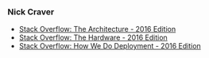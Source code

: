 ### Nick Craver

- [Stack Overflow: The Architecture - 2016 Edition](https://nickcraver.com/blog/2016/02/17/stack-overflow-the-architecture-2016-edition/)
- [Stack Overflow: The Hardware - 2016 Edition](https://nickcraver.com/blog/2016/03/29/stack-overflow-the-hardware-2016-edition/)
- [Stack Overflow: How We Do Deployment - 2016 Edition](https://nickcraver.com/blog/2016/05/03/stack-overflow-how-we-do-deployment-2016-edition/)
